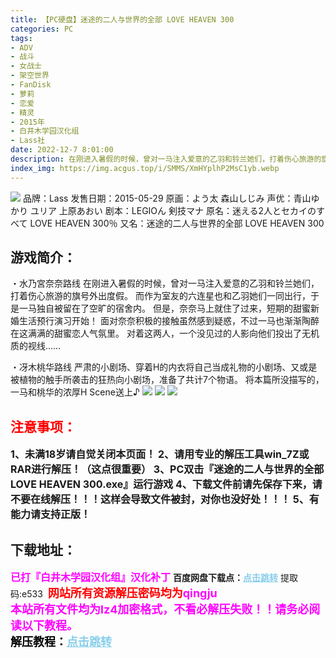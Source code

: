 ```yaml
---
title: 【PC硬盘】迷途的二人与世界的全部 LOVE HEAVEN 300
categories: PC
tags:
- ADV
- 战斗
- 女战士
- 架空世界
- FanDisk
- 萝莉
- 恋爱
- 精灵
- 2015年
- 白井木学园汉化组
- Lass社
date: 2022-12-7 8:01:00
description: 在刚进入暑假的时候，曾对一马注入爱意的乙羽和铃兰她们，打着伤心旅游的旗号外出度假。而作为室友的六连星也和乙羽她们一同出行，于是一马独自被留在了空旷的宿舍内。但是，奈奈马上就住了过来，短期的甜蜜新婚生活预行演习开始！
index_img: https://img.acgus.top/i/SMMS/XmHYplhP2MsC1yb.webp
---
```

![](https://img.acgus.top/i/SMMS/XmHYplhP2MsC1yb.webp)
品牌：Lass
发售日期：2015-05-29
原画：よう太 森山しじみ
声优：青山ゆかり ユリア 上原あおい
剧本：LEGIOん 剣技マナ
原名：迷える2人とセカイのすべて LOVE HEAVEN 300％
又名：迷途的二人与世界的全部 LOVE HEAVEN 300

## 游戏简介：
・水乃宮奈奈路线
在刚进入暑假的时候，曾对一马注入爱意的乙羽和铃兰她们，打着伤心旅游的旗号外出度假。
而作为室友的六连星也和乙羽她们一同出行，于是一马独自被留在了空旷的宿舍内。
但是，奈奈马上就住了过来，短期的甜蜜新婚生活预行演习开始！
面对奈奈积极的接触虽然感到疑惑，不过一马也渐渐陶醉在这满满的甜蜜恋人气氛里。
对着这两人，一个没见过的人影向他们投出了无机质的视线……

・冴木桃华路线
严肃的小剧场、穿着H的内衣将自己当成礼物的小剧场、又或是被植物的触手所袭击的狂热向小剧场，准备了共计7个物语。
将本篇所没描写的，一马和桃华的浓厚H Scene送上♪
![](https://img.acgus.top/i/SMMS/TfkpD9aHvoOBurX.webp)
![](https://img.acgus.top/i/SMMS/cU62XxhJvDI91rR.webp)
![](https://img.acgus.top/i/SMMS/OrajLqyAbFVlMDQ.webp)




## <font color=#FF0000 >注意事项：</font>
<font size=3><b>1、未满18岁请自觉关闭本页面！
2、请用专业的解压工具win_7Z或RAR进行解压！（这点很重要）
3、PC双击『迷途的二人与世界的全部 LOVE HEAVEN 300.exe』运行游戏
4、下载文件前请先保存下来，请不要在线解压！！！这样会导致文件被封，对你也没好处！！！
5、有能力请支持正版！</b></font>

## 下载地址：
<font color=#FF00FF size=3>**已打『白井木学园汉化组』汉化补丁**</font>
<b>百度网盘下载点：</b><a href="https://pan.baidu.com/s/1ETiBWxjKeLsHn_-gMewLVw?pwd=e533" style="color: #87CEEB;"><b>点击跳转</b></a> 提取码:e533
<a style="padding: 0" href="https://post.qingju.org/AD/"><img style="max-width:100%" src="https://img.acgus.top/i/2024/07/478f689b8021d8d499ab43d21acf137a.gif" alt=""></a>
<b><font color=#FF0000 size=4>网站所有资源解压密码均为</b></font><b><font color=#FF00FF size=4>qingju</font><font color=#FF0000 ></font></b><br><b><font color=#FF00FF size=4>本站所有文件均为lz4加密格式，不看必解压失败！！请务必阅读以下教程。</b></font><br><b><font color=#000 size=4>解压教程：</b><a href="https://post.qingju.org/tutorial/000/" style="color: #87CEEB;"><b>点击跳转</b></a>